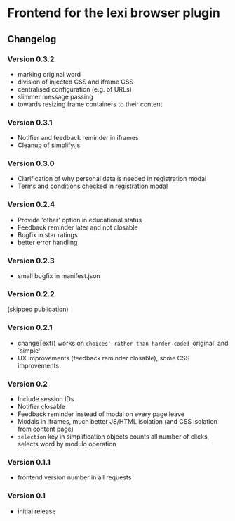 # Frontend for the lexi browser plugin

## Changelog

### Version 0.3.2
+ marking original word
+ division of injected CSS and iframe CSS
+ centralised configuration (e.g. of URLs)
+ slimmer message passing
+ towards resizing frame containers to their content

### Version 0.3.1
+ Notifier and feedback reminder in iframes
+ Cleanup of simplify.js

### Version 0.3.0
+ Clarification of why personal data is needed in registration modal
+ Terms and conditions checked in registration modal

### Version 0.2.4
+ Provide 'other' option in educational status
+ Feedback reminder later and not closable
+ Bugfix in star ratings
+ better error handling

### Version 0.2.3
+ small bugfix in manifest.json

### Version 0.2.2
(skipped publication)

### Version 0.2.1
+ changeText() works on `choices' rather than harder-coded `original' and `simple'
+ UX improvements (feedback reminder closable), some CSS improvements

### Version 0.2
+ Include session IDs
+ Notifier closable
+ Feedback reminder instead of modal on every page leave
+ Modals in iframes, much better JS/HTML isolation (and CSS isolation from content page)
+ `selection` key in simplification objects counts all number of clicks, selects word by modulo operation

### Version 0.1.1
+ frontend version number in all requests

### Version 0.1
+ initial release

